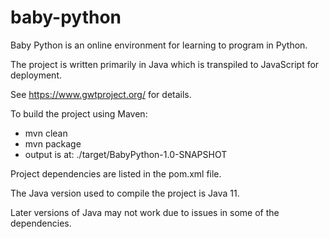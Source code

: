 # baby-python
Baby Python is an online environment for learning to program in Python.

The project is written primarily in Java which is transpiled to JavaScript
for deployment.

See https://www.gwtproject.org/ for details.

To build the project using Maven:

- mvn clean
- mvn package
- output is at: ./target/BabyPython-1.0-SNAPSHOT

Project dependencies are listed in the pom.xml file.

The Java version used to compile the project is Java 11.

Later versions of Java may not work due to issues
in some of the dependencies.
